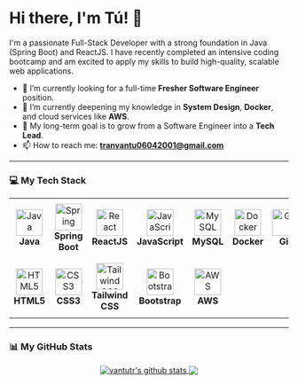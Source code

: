 # Hi there, I'm Tú! 👋

I'm a passionate Full-Stack Developer with a strong foundation in Java (Spring Boot) and ReactJS. I have recently completed an intensive coding bootcamp and am excited to apply my skills to build high-quality, scalable web applications.

- 🔭 I’m currently looking for a full-time **Fresher Software Engineer** position.
- 🌱 I’m currently deepening my knowledge in **System Design**, **Docker**, and cloud services like **AWS**.
- 🎯 My long-term goal is to grow from a Software Engineer into a **Tech Lead**.
- 📫 How to reach me: **tranvantu06042001@gmail.com**

---

### 💻 My Tech Stack

<table>
  <tr>
    <td align="center" height="108" width="108">
      <img src="https://cdn.jsdelivr.net/gh/devicons/devicon/icons/java/java-original.svg" width="48" height="48" alt="Java" />
      <br><strong>Java</strong>
    </td>
    <td align="center" height="108" width="108">
      <img src="https://cdn.jsdelivr.net/gh/devicons/devicon/icons/spring/spring-original.svg" width="48" height="48" alt="Spring" />
      <br><strong>Spring Boot</strong>
    </td>
    <td align="center" height="108" width="108">
      <img src="https://cdn.jsdelivr.net/gh/devicons/devicon/icons/react/react-original.svg" width="48" height="48" alt="React" />
      <br><strong>ReactJS</strong>
    </td>
    <td align="center" height="108" width="108">
      <img src="https://cdn.jsdelivr.net/gh/devicons/devicon/icons/javascript/javascript-original.svg" width="48" height="48" alt="JavaScript" />
      <br><strong>JavaScript</strong>
    </td>
    <td align="center" height="108" width="108">
      <img src="https://cdn.jsdelivr.net/gh/devicons/devicon/icons/mysql/mysql-original-wordmark.svg" width="48" height="48" alt="MySQL" />
      <br><strong>MySQL</strong>
    </td>
    <td align="center" height="108" width="108">
      <img src="https://cdn.jsdelivr.net/gh/devicons/devicon/icons/docker/docker-original.svg" width="48" height="48" alt="Docker" />
      <br><strong>Docker</strong>
    </td>
    <td align="center" height="108" width="108">
      <img src="https://cdn.jsdelivr.net/gh/devicons/devicon/icons/git/git-original.svg" width="48" height="48" alt="Git" />
      <br><strong>Git</strong>
    </td>
  </tr>
  <tr>
    <td align="center" height="108" width="108">
      <img src="https://cdn.jsdelivr.net/gh/devicons/devicon/icons/html5/html5-original.svg" width="48" height="48" alt="HTML5" />
      <br><strong>HTML5</strong>
    </td>
    <td align="center" height="108" width="108">
      <img src="https://cdn.jsdelivr.net/gh/devicons/devicon/icons/css3/css3-original.svg" width="48" height="48" alt="CSS3" />
      <br><strong>CSS3</strong>
    </td>
    <td align="center" height="108" width="108">
      <img src="https://cdn.jsdelivr.net/gh/devicons/devicon/icons/tailwindcss/tailwindcss-original-wordmark.svg" width="48" height="48" alt="Tailwind CSS" />
      <br><strong>Tailwind CSS</strong>
    </td>
    <td align="center" height="108" width="108">
      <img src="https://cdn.jsdelivr.net/gh/devicons/devicon/icons/bootstrap/bootstrap-original.svg" width="48" height="48" alt="Bootstrap" />
      <br><strong>Bootstrap</strong>
    </td>
    <td align="center" height="108" width="108">
      <img src="https://cdn.jsdelivr.net/gh/devicons/devicon/icons/amazonwebservices/amazonwebservices-original-wordmark.svg" width="48" height="48" alt="AWS" />
      <br><strong>AWS</strong>
    </td>
    <td align="center" height="108" width="108">
    </td>
    <td align="center" height="108" width="108">
    </td>
  </tr>
</table>

---

### 📊 My GitHub Stats

<p align="center">
<a href="https://github.com/anuraghazra/github-readme-stats">
<img align="center" src="https://github-readme-stats.vercel.app/api?username=vantutr&show_icons=true&locale=en&theme=tokyonight" alt="vantutr's github stats" />
</a>
<a href="https://github.com/anuraghazra/convoychat">
<img align="center" src="https://github-readme-stats.vercel.app/api/top-langs/?username=vantutr&layout=compact&locale=en&theme=tokyonight" />
</a>
</p>
